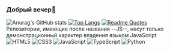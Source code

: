 ### Добрый вечер👋
![Anurag's GitHub stats](https://github-readme-stats.vercel.app/api?username=Tiltusha&theme=cobalt&show_icons=true)
[![Top Langs](https://github-readme-stats.vercel.app/api/top-langs/?username=Tiltusha&layout=compact)](https://github.com/anuraghazra/github-readme-stats)
[![Readme Quotes](https://quotes-github-readme.vercel.app/api?type=verticall&theme=dark)](https://github.com/piyushsuthar/github-readme-quotes)
<br>Репозитории, имеющие после названия --JS--, несут только демонстрационный характер владения языком JavaScript
<br>
![HTML5](https://img.shields.io/badge/html5-%23E34F26.svg?style=for-the-badge&logo=html5&logoColor=white)
![CSS3](https://img.shields.io/badge/css3-%231572B6.svg?style=for-the-badge&logo=css3&logoColor=white)
![JavaScript](https://img.shields.io/badge/javascript-%23323330.svg?style=for-the-badge&logo=javascript&logoColor=%23F7DF1E)
![TypeScript](https://img.shields.io/badge/typescript-%23007ACC.svg?style=for-the-badge&logo=typescript&logoColor=white)
![Python](https://img.shields.io/badge/python-3670A0?style=for-the-badge&logo=python&logoColor=ffdd54)

<!--
**Tiltusha/Tiltusha** is a ✨ _special_ ✨ repository because its `README.md` (this file) appears on your GitHub profile.

Here are some ideas to get you started:

- 🔭 I’m currently working on ...
- 🌱 I’m currently learning ...
- 👯 I’m looking to collaborate on ...
- 🤔 I’m looking for help with ...
- 💬 Ask me about ...
- 📫 How to reach me: ...
- 😄 Pronouns: ...
- ⚡ Fun fact: ...
-->
